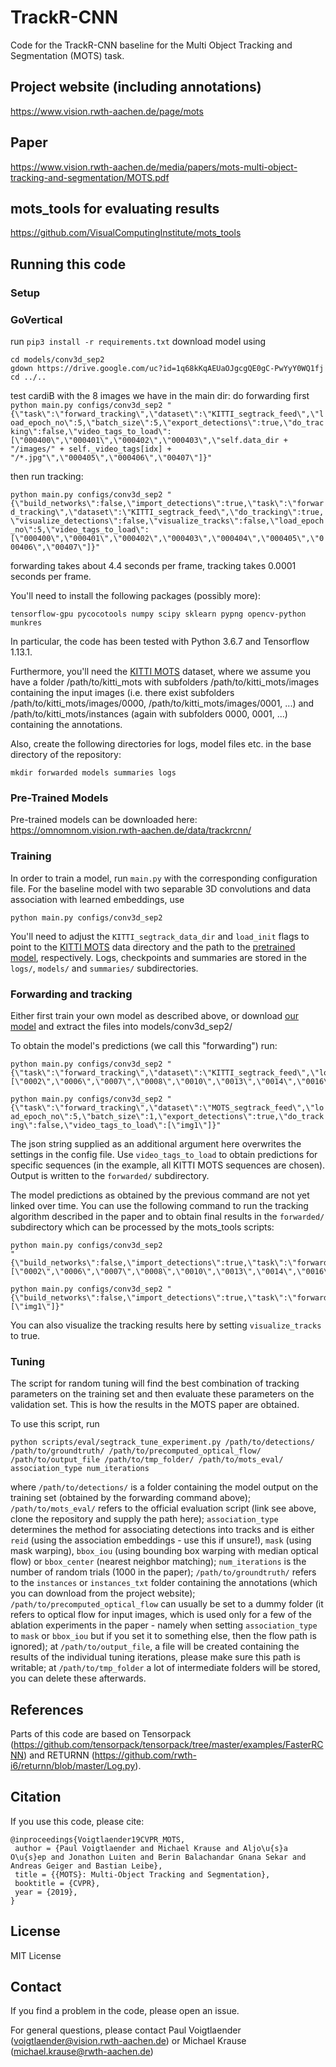 # TrackR-CNN

Code for the TrackR-CNN baseline for the Multi Object Tracking and Segmentation (MOTS) task.

## Project website (including annotations)

https://www.vision.rwth-aachen.de/page/mots

## Paper

https://www.vision.rwth-aachen.de/media/papers/mots-multi-object-tracking-and-segmentation/MOTS.pdf

## mots_tools for evaluating results

https://github.com/VisualComputingInstitute/mots_tools

## Running this code

### Setup

### GoVertical

run `pip3 install -r requirements.txt`
download model using

```
cd models/conv3d_sep2
gdown https://drive.google.com/uc?id=1q68kKqAEUaOJgcgQE0gC-PwYyY0WQ1fj
cd ../..
```

test cardiB with the 8 images we have in the main dir:
do forwarding first
`python main.py configs/conv3d_sep2 "{\"task\":\"forward_tracking\",\"dataset\":\"KITTI_segtrack_feed\",\"load_epoch_no\":5,\"batch_size\":5,\"export_detections\":true,\"do_tracking\":false,\"video_tags_to_load\":[\"000400\",\"000401\",\"000402\",\"000403\",\"self.data_dir + "/images/" + self._video_tags[idx] + "/*.jpg"\",\"000405\",\"000406\",\"00407\"]}"`

then run tracking:

`python main.py configs/conv3d_sep2 "{\"build_networks\":false,\"import_detections\":true,\"task\":\"forward_tracking\",\"dataset\":\"KITTI_segtrack_feed\",\"do_tracking\":true,\"visualize_detections\":false,\"visualize_tracks\":false,\"load_epoch_no\":5,\"video_tags_to_load\":[\"000400\",\"000401\",\"000402\",\"000403\",\"000404\",\"000405\",\"000406\",\"00407\"]}"`

forwarding takes about 4.4 seconds per frame, tracking takes 0.0001 seconds per frame.

You'll need to install the following packages (possibly more):

```
tensorflow-gpu pycocotools numpy scipy sklearn pypng opencv-python munkres
```

In particular, the code has been tested with Python 3.6.7 and Tensorflow 1.13.1.

Furthermore, you'll need the [KITTI MOTS](https://www.vision.rwth-aachen.de/page/mots) dataset, where we assume you have a folder /path/to/kitti_mots with subfolders /path/to/kitti_mots/images containing the input images (i.e. there exist subfolders /path/to/kitti_mots/images/0000, /path/to/kitti_mots/images/0001, ...) and /path/to/kitti_mots/instances (again with subfolders 0000, 0001, ...) containing the annotations.

Also, create the following directories for logs, model files etc. in the base directory of the repository:

```
mkdir forwarded models summaries logs
```

### Pre-Trained Models

Pre-trained models can be downloaded here: https://omnomnom.vision.rwth-aachen.de/data/trackrcnn/

### Training

In order to train a model, run `main.py` with the corresponding configuration file. For the baseline model with two separable 3D convolutions and data association with learned embeddings, use

```
python main.py configs/conv3d_sep2
```

You'll need to adjust the `KITTI_segtrack_data_dir` and `load_init` flags to point to the [KITTI MOTS](https://www.vision.rwth-aachen.de/page/mots) data directory and the path to the [pretrained model](https://omnomnom.vision.rwth-aachen.de/data/trackrcnn/trackrcnn_init.zip), respectively. Logs, checkpoints and summaries are stored in the `logs/`, `models/` and `summaries/` subdirectories.

### Forwarding and tracking

Either first train your own model as described above, or download [our model](https://omnomnom.vision.rwth-aachen.de/data/trackrcnn/conv3d_sep2-00000005.zip) and extract the files into models/conv3d_sep2/

To obtain the model's predictions (we call this "forwarding") run:

```
python main.py configs/conv3d_sep2 "{\"task\":\"forward_tracking\",\"dataset\":\"KITTI_segtrack_feed\",\"load_epoch_no\":5,\"batch_size\":5,\"export_detections\":true,\"do_tracking\":false,\"video_tags_to_load\":[\"0002\",\"0006\",\"0007\",\"0008\",\"0010\",\"0013\",\"0014\",\"0016\",\"0018\",\"0000\",\"0001\",\"0003\",\"0004\",\"0005\",\"0009\",\"0011\",\"0012\",\"0015\",\"0017\",\"0019\",\"0020\"]}"
```

`python main.py configs/conv3d_sep2 "{\"task\":\"forward_tracking\",\"dataset\":\"MOTS_segtrack_feed\",\"load_epoch_no\":5,\"batch_size\":1,\"export_detections\":true,\"do_tracking\":false,\"video_tags_to_load\":[\"img1\"]}"`

The json string supplied as an additional argument here overwrites the settings in the config file. Use `video_tags_to_load` to obtain predictions for specific sequences (in the example, all KITTI MOTS sequences are chosen). Output is written to the `forwarded/` subdirectory.

The model predictions as obtained by the previous command are not yet linked over time. You can use the following command to run the tracking algorithm described in the paper and to obtain final results in the `forwarded/` subdirectory which can be processed by the mots_tools scripts:

```
python main.py configs/conv3d_sep2
"{\"build_networks\":false,\"import_detections\":true,\"task\":\"forward_tracking\",\"dataset\":\"KITTI_segtrack_feed\",\"do_tracking\":true,\"visualize_detections\":false,\"visualize_tracks\":false,\"load_epoch_no\":5,\"video_tags_to_load\":[\"0002\",\"0006\",\"0007\",\"0008\",\"0010\",\"0013\",\"0014\",\"0016\",\"0018\"]}"
```

```
python main.py configs/conv3d_sep2 "{\"build_networks\":false,\"import_detections\":true,\"task\":\"forward_tracking\",\"dataset\":\"MOTS_segtrack_feed\",\"do_tracking\":true,\"visualize_detections\":true,\"visualize_tracks\":true,\"load_epoch_no\":5,\"video_tags_to_load\":[\"img1\"]}"
```

You can also visualize the tracking results here by setting `visualize_tracks` to true.

### Tuning

The script for random tuning will find the best combination of tracking parameters on the training set and then evaluate these parameters on the validation set. This is how the results in the MOTS paper are obtained.

To use this script, run

```
python scripts/eval/segtrack_tune_experiment.py /path/to/detections/ /path/to/groundtruth/ /path/to/precomputed_optical_flow/ /path/to/output_file /path/to/tmp_folder/ /path/to/mots_eval/ association_type num_iterations
```

where `/path/to/detections/` is a folder containing the model output on the training set (obtained by the forwarding command above); `/path/to/mots_eval/` refers to the official evaluation script (link see above, clone the repository and supply the path here); `association_type` determines the method for associating detections into tracks and is either `reid` (using the association embeddings - use this if unsure!), `mask` (using mask warping), `bbox_iou` (using bounding box warping with median optical flow) or `bbox_center` (nearest neighbor matching); `num_iterations` is the number of random trials (1000 in the paper); `/path/to/groundtruth/` refers to the `instances` or `instances_txt` folder containing the annotations (which you can download from the project website); `/path/to/precomputed_optical_flow` can usually be set to a dummy folder (it refers to optical flow for input images, which is used only for a few of the ablation experiments in the paper - namely when setting `association_type` to `mask` or `bbox_iou` but if you set it to something else, then the flow path is ignored); at `/path/to/output_file`, a file will be created containing the results of the individual tuning iterations, please make sure this path is writable; at `/path/to/tmp_folder` a lot of intermediate folders will be stored, you can delete these afterwards.

## References

Parts of this code are based on Tensorpack (https://github.com/tensorpack/tensorpack/tree/master/examples/FasterRCNN) and RETURNN (https://github.com/rwth-i6/returnn/blob/master/Log.py).

## Citation

If you use this code, please cite:

```
@inproceedings{Voigtlaender19CVPR_MOTS,
 author = {Paul Voigtlaender and Michael Krause and Aljo\u{s}a O\u{s}ep and Jonathon Luiten and Berin Balachandar Gnana Sekar and Andreas Geiger and Bastian Leibe},
 title = {{MOTS}: Multi-Object Tracking and Segmentation},
 booktitle = {CVPR},
 year = {2019},
}
```

## License

MIT License

## Contact

If you find a problem in the code, please open an issue.

For general questions, please contact Paul Voigtlaender (voigtlaender@vision.rwth-aachen.de) or Michael Krause (michael.krause@rwth-aachen.de)
